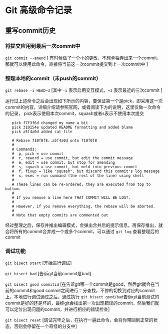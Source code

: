 # Git 高级命令记录

## 重写commit历史

### 将提交应用到最后一次commit中

 ``` git commit --amend ``` [ 有时候做了一个小的更改，不想单独弄出来一个commit，那就可以使用此命令，直接将当前这一次commit提交到上一次commit中 ]
 
### 整理本地的commit（未push的commit）

 ``` git rebase -i HEAD~3 ``` [其中 ``` -i ``` 表示启用交互模式，``` ~3 ``` 表示最近的三次commit ]
 
 运行过上述命令之后会出现如下所示的内容，要保证第一个是pick，即采用这一次commit的内容，详细介绍请参照官网，或者阅读下方的说明，这里仅做一次命令的记录，
 pick表示使用本次commit，squash或者s表示不使用本次提交
 
 ```
	pick f7f3f6d changed my name a bit
	pick 310154e updated README formatting and added blame
	pick a5f4a0d added cat-file

	# Rebase 710f0f8..a5f4a0d onto 710f0f8
	#
	# Commands:
	#  p, pick = use commit
	#  r, reword = use commit, but edit the commit message
	#  e, edit = use commit, but stop for amending
	#  s, squash = use commit, but meld into previous commit
	#  f, fixup = like "squash", but discard this commit's log message
	#  x, exec = run command (the rest of the line) using shell
	#
	# These lines can be re-ordered; they are executed from top to bottom.
	#
	# If you remove a line here THAT COMMIT WILL BE LOST.
	#
	# However, if you remove everything, the rebase will be aborted.
	#
	# Note that empty commits are commented out
 ```
 
 经过整理之后，保存并推出编辑模式，会弹出合并后的提示信息，再保存推出，就会将所有的commit合并成一个或多个commit，可以通过 ``` git log ``` 查看整理后的commit
 
### 调试功能
 ``` git bisect start ``` [开始进行调试]
 
 ``` git bisect bad ``` [告诉git当前commit是bad]
 
 ``` git bisect good commitid ``` [在告诉git哪一个commit是good，然后git就会在当前的commit和good commit之间进行二分查找，不停的切换到对应的commit上，本地进行调试通过之后，通过执行 ``` git bisect good/bad ```告诉git当前测试的commit是好的还是坏的，最终git会找出第一次出现错误的commit，然后我们就可以定位出现问题的commit，并进行相应的错误检查]
 
 ``` git bisect reset ``` [调试完毕之后，在执行一遍此命令，会将你带回到正常的状态，否则会停留在一个奇怪的分支中]
 